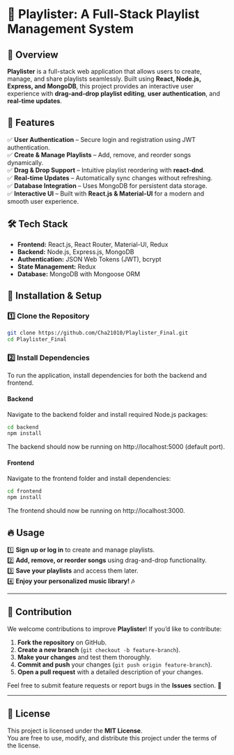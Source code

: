 # 🎵 Playlister: A Full-Stack Playlist Management System

## 📌 Overview
**Playlister** is a full-stack web application that allows users to create, manage, and share playlists seamlessly. Built using **React, Node.js, Express, and MongoDB**, this project provides an interactive user experience with **drag-and-drop playlist editing**, **user authentication**, and **real-time updates**.

## 🚀 Features
✅ **User Authentication** – Secure login and registration using JWT authentication.  
✅ **Create & Manage Playlists** – Add, remove, and reorder songs dynamically.  
✅ **Drag & Drop Support** – Intuitive playlist reordering with **react-dnd**.  
✅ **Real-time Updates** – Automatically sync changes without refreshing.  
✅ **Database Integration** – Uses MongoDB for persistent data storage.  
✅ **Interactive UI** – Built with **React.js & Material-UI** for a modern and smooth user experience.  

## 🛠️ Tech Stack
- **Frontend:** React.js, React Router, Material-UI, Redux  
- **Backend:** Node.js, Express.js, MongoDB  
- **Authentication:** JSON Web Tokens (JWT), bcrypt  
- **State Management:** Redux  
- **Database:** MongoDB with Mongoose ORM  

## 📂 Installation & Setup
### **1️⃣ Clone the Repository**
```sh
git clone https://github.com/Cha21010/Playlister_Final.git
cd Playlister_Final
```


### **2️⃣ Install Dependencies**
To run the application, install dependencies for both the backend and frontend.

#### **Backend**
Navigate to the backend folder and install required Node.js packages:
```sh
cd backend
npm install
```
The backend should now be running on http://localhost:5000 (default port).

#### **Frontend**
Navigate to the frontend folder and install dependencies:
```sh
cd frontend
npm install
```
The frontend should now be running on http://localhost:3000.

## 🔥 Usage
1️⃣ **Sign up or log in** to create and manage playlists.  
2️⃣ **Add, remove, or reorder songs** using drag-and-drop functionality.  
3️⃣ **Save your playlists** and access them later.  
4️⃣ **Enjoy your personalized music library! 🎶**  

---

## 🤝 Contribution
We welcome contributions to improve **Playlister**! If you’d like to contribute:  

1. **Fork the repository** on GitHub.  
2. **Create a new branch** (`git checkout -b feature-branch`).  
3. **Make your changes** and test them thoroughly.  
4. **Commit and push** your changes (`git push origin feature-branch`).  
5. **Open a pull request** with a detailed description of your changes.  

Feel free to submit feature requests or report bugs in the **Issues** section. 🚀  

---

## 📜 License
This project is licensed under the **MIT License**.  
You are free to use, modify, and distribute this project under the terms of the license.  

